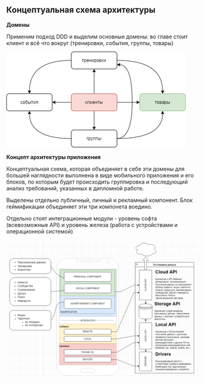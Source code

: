 ## Концептуальная схема архитектуры

**Домены**

Применим подход DDD и выделим основные домены: во главе стоит клиент и всё что вокруг (тренировки, события, группы, товары)

![Домены](/images/architecture-ddd.png)

**Концепт архитектуры приложения**

Концептуальная схема, которая объединяет в себе эти домены для большей наглядности выполнена в виде мобильного приложения и его блоков, по которым будет происходить группировка и последующий анализ требований, указанных в дипломной работе.

Выделены отдельно публичный, личный и рекламный компонент. Блок геймификации объединяет эти три компонета воедино.

Отдельно стоят интеграционные модули - уровень софта (всевозможные API) и уровень железа (работа с устройствами и операционной системой)

![Схема](/images/business-scheme.png)

